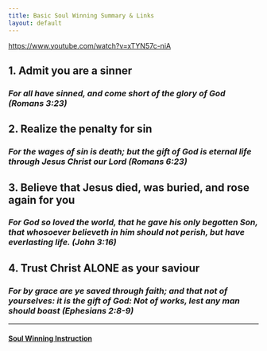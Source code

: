 ```yaml
---
title: Basic Soul Winning Summary & Links
layout: default
---
```

https://www.youtube.com/watch?v=xTYN57c-niA

## 1. Admit you are a sinner
### *For all have sinned, and come short of the glory of God (Romans 3:23)*
## 2. Realize the penalty for sin
### *For the wages of sin is death; but the gift of God is eternal life through Jesus Christ our Lord (Romans 6:23)*
## 3. Believe that Jesus died, was buried, and rose again for you
### *For God so loved the world, that he gave his only begotten Son, that whosoever believeth in him should not perish, but have everlasting life. (John 3:16)*
## 4. Trust Christ ALONE as your saviour
### *For by grace are ye saved through faith; and that not of yourselves: it is the gift of God: Not of works, lest any man should boast (Ephesians 2:8-9)*

___
#### [Soul Winning Instruction](/soulwinning/soulwinning-instruction)
